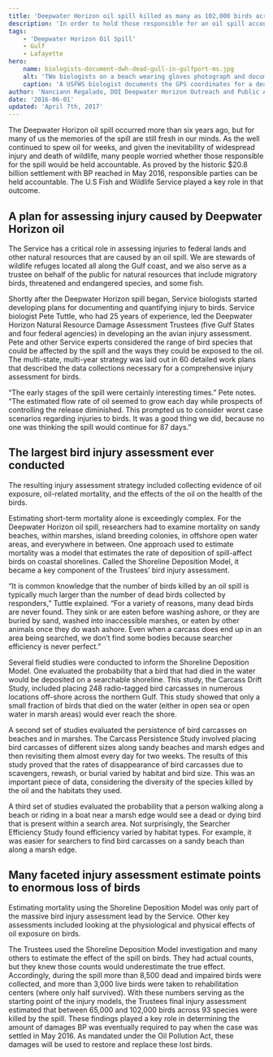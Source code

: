 ```yaml
---
title: 'Deepwater Horizon oil spill killed as many as 102,000 birds across 93 species'
description: 'In order to hold those responsible for an oil spill accountable for injury and death of wildlife biologists estimate the total number of animals killed, which can be a difficult process.'
tags:
    - 'Deepwater Horizon Oil Spill'
    - Gulf
    - Lafayette
hero:
    name: biologists-document-dwh-dead-gull-in-gulfport-ms.jpg
    alt: 'TWo biologists on a beach wearing gloves photograph and document a dead sea gull.'
    caption: 'A USFWS biologist documents the GPS coordinates for a dead gull found in Gulfport, Mississippi, during the Deepwater Horizon oil spill. Photo by Bonnie Strawser, USFWS.'
author: 'Nanciann Regalado, DOI Deepwater Horizon Outreach and Public Affairs Coordinator'
date: '2016-06-01'
updated: 'April 7th, 2017'
---
```


The Deepwater Horizon oil spill occurred more than six years ago, but for many of us the memories of the spill are still fresh in our minds. As the well continued to spew oil for weeks, and given the inevitability of widespread injury and death of wildlife, many people worried whether those responsible for the spill would be held accountable. As proved by the historic $20.8 billion settlement with BP reached in May 2016, responsible parties can be held accountable. The U.S Fish and Wildlife Service played a key role in that outcome.

## A plan for assessing injury caused by Deepwater Horizon oil

The Service has a critical role in assessing injuries to federal lands and other natural resources that are caused by an oil spill. We are stewards of wildlife refuges located all along the Gulf coast, and we also serve as a trustee on behalf of the public for natural resources that include migratory birds, threatened and endangered species, and some fish.

Shortly after the Deepwater Horizon spill began, Service biologists started developing plans for documenting and quantifying injury to birds. Service biologist Pete Tuttle, who had 25 years of experience, led the Deepwater Horizon Natural Resource Damage Assessment Trustees (five Gulf States and four federal agencies) in developing an the avian injury assessment. Pete and other Service experts considered the range of bird species that could be affected by the spill and the ways they could be exposed to the oil. The multi-state, multi-year strategy was laid out in 60 detailed work plans that described the data collections necessary for a comprehensive injury assessment for birds.

“The early stages of the spill were certainly interesting times.” Pete notes. “The estimated flow rate of oil seemed to grow each day while prospects of controlling the release diminished. This prompted us to consider worst case scenarios regarding injuries to birds. It was a good thing we did, because no one was thinking the spill would continue for 87 days.”

## The largest bird injury assessment ever conducted

The resulting injury assessment strategy included collecting evidence of oil exposure, oil-related mortality, and the effects of the oil on the health of the birds.

Estimating short-term mortality alone is exceedingly complex. For the Deepwater Horizon oil spill, researchers had to examine mortality on sandy beaches, within marshes, island breeding colonies, in offshore open water areas, and everywhere in between. One approach used to estimate mortality was a model that estimates the rate of deposition of spill-affect birds on coastal shorelines. Called the Shoreline Deposition Model, it became a key component of the Trustees’ bird injury assessment.

“It is common knowledge that the number of birds killed by an oil spill is typically much larger than the number of dead birds collected by responders,” Tuttle explained. “For a variety of reasons, many dead birds are never found. They sink or are eaten before washing ashore, or they are buried by sand, washed into inaccessible marshes, or eaten by other animals once they do wash ashore. Even when a carcass does end up in an area being searched, we don’t find some bodies because searcher efficiency is never perfect.”

Several field studies were conducted to inform the Shoreline Deposition Model. One evaluated the probability that a bird that had died in the water would be deposited on a searchable shoreline. This study, the Carcass Drift Study, included placing 248 radio-tagged bird carcasses in numerous locations off-shore across the northern Gulf. This study showed that only a small fraction of birds that died on the water (either in open sea or open water in marsh areas) would ever reach the shore.

A second set of studies evaluated the persistence of bird carcasses on beaches and in marshes. The Carcass Persistence Study involved placing bird carcasses of different sizes along sandy beaches and marsh edges and then revisiting them almost every day for two weeks. The results of this study proved that the rates of disappearance of bird carcasses due to scavengers, rewash, or burial varied by habitat and bird size. This was an important piece of data, considering the diversity of the species killed by the oil and the habitats they used.

A third set of studies evaluated the probability that a person walking along a beach or riding in a boat near a marsh edge would see a dead or dying bird that is present within a search area. Not surprisingly, the Searcher Efficiency Study found efficiency varied by habitat types. For example, it was easier for searchers to find bird carcasses on a sandy beach than along a marsh edge.

## Many faceted injury assessment estimate points to enormous loss of birds

Estimating mortality using the Shoreline Deposition Model was only part of the massive bird injury assessment lead by the Service. Other key assessments included looking at the physiological and physical effects of oil exposure on birds.

The Trustees used the Shoreline Deposition Model investigation and many others to estimate the effect of the spill on birds. They had actual counts, but they knew those counts would underestimate the true effect. Accordingly, during the spill more than 8,500 dead and impaired birds were collected, and more than 3,000 live birds were taken to rehabilitation centers (where only half survived). With these numbers serving as the starting point of the injury models, the Trustees final injury assessment estimated that between 65,000 and 102,000 birds across 93 species were killed by the spill. These findings played a key role in determining the amount of damages BP was eventually required to pay when the case was settled in May 2016. As mandated under the Oil Pollution Act, these damages will be used to restore and replace these lost birds.
